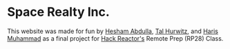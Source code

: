 # Space Realty Inc.
This website was made for fun by [Hesham Abdulla](https://github.com/HeshamAbdalla/), [Tal Hurwitz](https://github.com/thurwitz/), and [Haris Muhammad](https://github.com/harismh/) as a final project for [Hack Reactor's](https://github.com/hackreactor) Remote Prep (RP28) Class.
